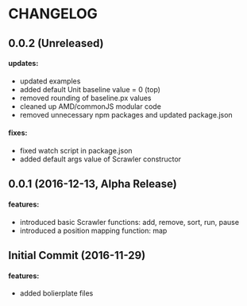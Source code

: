 CHANGELOG
=========

## 0.0.2 (Unreleased)

#### updates:
 - updated examples
 - added default Unit baseline value = 0 (top)
 - removed rounding of baseline.px values
 - cleaned up AMD/commonJS modular code
 - removed unnecessary npm packages and updated package.json

#### fixes:
 - fixed watch script in package.json
 - added default args value of Scrawler constructor

## 0.0.1 (2016-12-13, Alpha Release)

#### features:
 - introduced basic Scrawler functions: add, remove, sort, run, pause
 - introduced a position mapping function: map

## Initial Commit (2016-11-29)

#### features:
 - added bolierplate files



